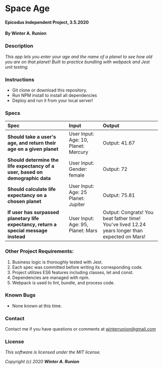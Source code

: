 # Space Age

#### Epicodus Independent Project, 3.5.2020

#### By **Winter A. Runion**

### Description
_This app lets you enter your age and the name of a planet to see how old you are on that planet! Built to practice bundling with webpack and Jest unit testing._ 

### Instructions

* Git clone or download this repository.
* Run NPM install to install all dependencies
* Deploy and run it from your local server!

### Specs
| Spec | Input | Output |
| :-------------     | :------------- | :------------- |
| **Should take a user's age, and return their age on a given planet**  | User Input: Age: 10, Planet: Mercury | Output: 41.67 |
| **Should determine the life expectancy of a user, based on demographic data**  | User Input: Gender: female | Output: 72 |
| **Should calculate life expectancy on a chosen planet**  | User Input: Age: 25 Planet: Jupiter | Output: 75.81 |
| **If user has surpassed planetary life expectancy, return a special message instead**  | User Input: Age: 95, Planet: Mars | Output: Congrats! You beat father time! You've lived 12.24 years longer than expected on Mars! 

### Other Project Requirements: 
1. Business logic is thoroughly tested with Jest.
2. Each spec was committed before writing its corresponding code.
3. Project utilizes ES6 features including classes, let and const.
4. Dependencies are managed with npm.
5. Webpack is used to lint, bundle, and process code.


### Known Bugs
* None known at this time.

### Contact

Contact me if you have questions or comments at winterrunion@gmail.com

### License
_This software is licensed under the MIT license._

_Copyright (c) 2020 **Winter A. Runion**_